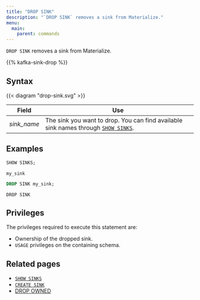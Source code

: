 ```yaml
---
title: "DROP SINK"
description: "`DROP SINK` removes a sink from Materialize."
menu:
  main:
    parent: commands
---
```


`DROP SINK` removes a sink from Materialize.

{{% kafka-sink-drop  %}}

## Syntax

{{< diagram "drop-sink.svg" >}}

Field | Use
------|-----
_sink&lowbar;name_ | The sink you want to drop. You can find available sink names through [`SHOW SINKS`](../show-sinks).

## Examples

```sql
SHOW SINKS;
```
```nofmt
my_sink
```
```sql
DROP SINK my_sink;
```
```nofmt
DROP SINK
```

## Privileges

The privileges required to execute this statement are:

- Ownership of the dropped sink.
- `USAGE` privileges on the containing schema.

## Related pages

- [`SHOW SINKS`](../show-sinks)
- [`CREATE SINK`](../create-sink)
- [DROP OWNED](../drop-owned)
